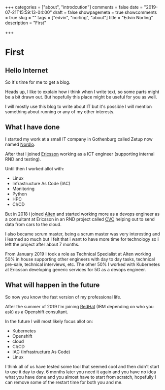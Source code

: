 +++
categories = ["about", "introdcution"]
comments = false
date = "2019-07-21T15:59:13-04:00"
draft = false
showpagemeta = true
showcomments = true
slug = ""
tags = ["edvin", "norling", "about"]
title = "Edvin Norling"
description = "First"

+++

# First

## Hello Internet

So It's time for me to get a blog.

Heads up, I like to explain how i think when I write text, so some parts might be a bit drawn out. But hopefully this place might be useful for you as well.

I will mostly use this blog to write about IT but it's possible I will mention something about running or any of my other interests.

## What I have done

I started my work at a small IT company in Gothenburg called Zetup now named [Nordlo](https://nordlo.com).

After that I joined [Ericsson](https://www.ericsson.com) working as a ICT engineer (supporting internal RND and testing).

Until then I worked allot with:

* Linux
* Infrastructure As Code (IAC)
* Monitoring
* Python
* HPC
* CI/CD

But in 2018 i joined [Alten](https://www.alten.se/) and started working more as a devops engineer as a consultant at Ericsson in an RND project called [CVC][cvc_link] helping out to send data from cars to the cloud.

I also became scrum master, being a scrum master was very interesting and i learned so much but I felt that i want to have more time for technology so i left the project after about 7 months.

From January 2019 I took a role as Technical Specialist at Alten working 50% in house supporting other engineers with day to day tasks, technical pre-sale, technical interviews, etc.
The other 50% I worked with Kubernetes at Ericsson developing generic services for 5G as a devops engineer.

## What will happen in the future

So now you know the fast version of my professional life.

After the summer of 2019 I'm joining [RedHat](https://www.redhat.com/) (IBM depending on who you ask) as a Openshift consultant.

In the future I will most likely focus allot on:

* Kubernetes
* Openshift
* cloud
* CI/CD
* IAC (Infrastructure As Code)
* Linux

I think all of us have tested some tool that seemed cool and then didn't start to use it day to day.
6 months later you need it again and you have no idea what you have done and you almost have to start from scratch, hopefully I can remove some of the restart time for both you and me.

[cvc_link]: https://www.ericsson.com/en/internet-of-things/automotive/connected-vehicle-cloud
